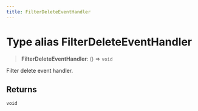 ```yaml
---
title: FilterDeleteEventHandler
---
```


# Type alias FilterDeleteEventHandler

> **FilterDeleteEventHandler**: () => `void`

Filter delete event handler.

## Returns

`void`
